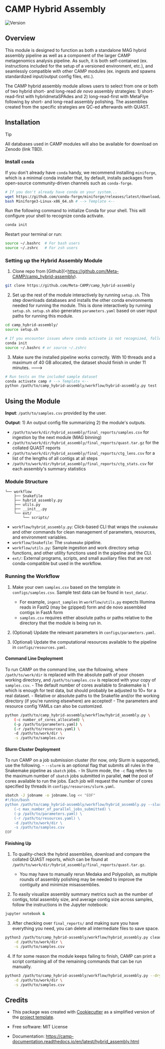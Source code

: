 # CAMP Hybrid Assembly


<!-- [![Documentation Status](https://img.shields.io/readthedocs/camp_hybrid-assembly)](https://camp-documentation.readthedocs.io/en/latest/hybrid_assembly.html) -->

![Version](https://img.shields.io/badge/version-0.2.0-brightgreen)

## Overview

This module is designed to function as both a standalone MAG hybrid assembly pipeline as well as a component of the larger CAMP metagenomics analysis pipeline. As such, it is both self-contained (ex. instructions included for the setup of a versioned environment, etc.), and seamlessly compatible with other CAMP modules (ex. ingests and spawns standardized input/output config files, etc.). 

The CAMP hybrid assembly module allows users to select from one or both of two hybrid short- and long-read _de novo_ assembly strategies: 1) short-read-first with hybridmetaSPAdes and 2) long-read-first with MetaFlye following by short- and long-read assembly polishing. The assemblies created from the specific strategies are QC-ed afterwards with QUAST.  

## Installation

> [!TIP]
> All databases used in CAMP modules will also be available for download on Zenodo (link TBD).

### Install `conda`

If you don't already have `conda` handy, we recommend installing `miniforge`, which is a minimal conda installer that, by default, installs packages from open-source community-driven channels such as `conda-forge`.
```Bash
# If you don't already have conda on your system...
wget https://github.com/conda-forge/miniforge/releases/latest/download/Miniforge3-Linux-x86_64.sh
bash Miniforge3-Linux-x86_64.sh # --> Template <--
```

Run the following command to initialize Conda for your shell. This will configure your shell to recognize conda activate. 
```Bash
conda init
```

Restart your terminal or run:
```Bash
source ~/.bashrc  # For bash users
source ~/.zshrc   # For zsh users
```
### Setting up the Hybrid Assembly Module

1. Clone repo from [Github](<https://github.com/Meta-CAMP/camp_hybrid-assembly). 
```Bash
git clone https://github.com/Meta-CAMP/camp_hybrid-assembly
```

2. Set up the rest of the module interactively by running `setup.sh`. This step downloads databases and installs the other conda environments needed for running the module. This is done interactively by running `setup.sh`. `setup.sh` also generates `parameters.yaml` based on user input paths for running this module.
```Bash
cd camp_hybrid-assembly/
source setup.sh

# If you encounter issues where conda activate is not recognized, follow these steps to properly initialize Conda
conda init
source ~/.bashrc # or source ~/.zshrc
```

3. Make sure the installed pipeline works correctly. With 10 threads and a maximum of 40 GB allocated, the dataset should finish in under 11 minutes.
--->
```Bash
# Run tests on the included sample dataset
conda activate camp # --> Template <--
python /path/to/camp_hybrid-assembly/workflow/hybrid-assembly.py test 
```

## Using the Module

**Input**: `/path/to/samples.csv` provided by the user.

**Output**: 1) An output config file summarizing 2) the module's outputs. 

- `/path/to/work/dir/hybrid_assembly/final_reports/samples.csv` for ingestion by the next module (MAG binning)
- `/path/to/work/dir/hybrid_assembly/final_reports/quast.tar.gz` for the collated QUAST reports
- `/path/to/work/dir/hybrid_assembly/final_reports/ctg_lens.csv` for a list of the lengths of all contigs at all steps
- `/path/to/work/dir/hybrid_assembly/final_reports/ctg_stats.csv` for each assembly's summary statistics

### Module Structure
```
└── workflow
    ├── Snakefile
    ├── hybrid_assembly.py
    ├── utils.py
    ├── __init__.py
    └── ext/
        └── scripts/
```
- `workflow/hybrid_assembly.py`: Click-based CLI that wraps the `snakemake` and other commands for clean management of parameters, resources, and environment variables.
- `workflow/Snakefile`: The `snakemake` pipeline. 
- `workflow/utils.py`: Sample ingestion and work directory setup functions, and other utility functions used in the pipeline and the CLI.
- `ext/`: External programs, scripts, and small auxiliary files that are not conda-compatible but used in the workflow.

### Running the Workflow

1. Make your own `samples.csv` based on the template in `configs/samples.csv`. Sample test data can be found in `test_data/`. 
    - For example, `ingest_samples` in `workflow/utils.py` expects Illumina reads in FastQ (may be gzipped) form and de novo assembled contigs in FastA form
    - `samples.csv` requires either absolute paths or paths relative to the directory that the module is being run in.

2. (Optional) Update the relevant parameters in `configs/parameters.yaml`.

3. (Optional) Update the computational resources available to the pipeline in `configs/resources.yaml`. 

#### Command Line Deployment

To run CAMP on the command line, use the following, where `/path/to/work/dir` is replaced with the absolute path of your chosen working directory, and `/path/to/samples.csv` is replaced with your copy of `samples.csv`. 
    - The default number of cores available to Snakemake is 1 which is enough for test data, but should probably be adjusted to 10+ for a real dataset.
    - Relative or absolute paths to the Snakefile and/or the working directory (if you're running elsewhere) are accepted!
    - The parameters and resource config YAMLs can also be customized.
```Bash
python /path/to/camp_hybrid-assembly/workflow/hybrid_assembly.py \
    (-c number_of_cores_allocated) \
    (-p /path/to/parameters.yaml) \
    (-r /path/to/resources.yaml) \
    -d /path/to/work/dir \
    -s /path/to/samples.csv
```

#### Slurm Cluster Deployment

To run CAMP on a job submission cluster (for now, only Slurm is supported), use the following.
    - `--slurm` is an optional flag that submits all rules in the Snakemake pipeline as `sbatch` jobs. 
    - In Slurm mode, the `-c` flag refers to the maximum number of `sbatch` jobs submitted in parallel, **not** the pool of cores available to run the jobs. Each job will request the number of cores specified by threads in `configs/resources/slurm.yaml`.
```Bash
sbatch -J jobname -o jobname.log << "EOF"
#!/bin/bash
python /path/to/camp_hybrid-assembly/workflow/hybrid_assembly.py --slurm \
    (-c max_number_of_parallel_jobs_submitted) \
    (-p /path/to/parameters.yaml) \
    (-r /path/to/resources.yaml) \
    -d /path/to/work/dir \
    -s /path/to/samples.csv
EOF
```

#### Finishing Up

1. To quality-check the hybrid assemblies, download and compare the collated QUAST reports, which can be found at `/path/to/work/dir/hybrid_assembly/final_reports/quast.tar.gz`. 
    - You may have to manually rerun Medaka and Polypolish, as multiple rounds of assembly polishing may be needed to improve the contiguity and minimize misassemblies. 

2. To easily visualize assembly summary metrics such as the number of contigs, total assembly size, and average contig size across samples, follow the instructions in the Jupyter notebook:
```Bash
jupyter notebook &
```

3. After checking over `final_reports/` and making sure you have everything you need, you can delete all intermediate files to save space. 
```Bash
python3 /path/to/camp_hybrid-assembly/workflow/hybrid_assembly.py cleanup \
    -d /path/to/work/dir \
    -s /path/to/samples.csv
```

4. If for some reason the module keeps failing to finish, CAMP can print a script containing all of the remaining commands that can be run manually. 
```Bash
python3 /path/to/camp_hybrid-assembly/workflow/hybrid_assembly.py --dry_run \
    -d /path/to/work/dir \
    -s /path/to/samples.csv
```

## Credits

- This package was created with [Cookiecutter](https://github.com/cookiecutter/cookiecutter>) as a simplified version of the [project template](https://github.com/audreyr/cookiecutter-pypackage>).
 
- Free software: MIT License
- Documentation: https://camp-documentation.readthedocs.io/en/latest/hybrid_assembly.html




